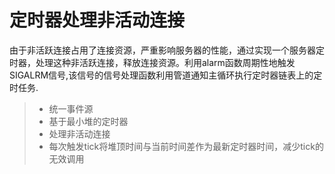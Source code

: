 
定时器处理非活动连接
===============
由于非活跃连接占用了连接资源，严重影响服务器的性能，通过实现一个服务器定时器，处理这种非活跃连接，释放连接资源。利用alarm函数周期性地触发SIGALRM信号,该信号的信号处理函数利用管道通知主循环执行定时器链表上的定时任务.
> * 统一事件源
> * 基于最小堆的定时器
> * 处理非活动连接
> * 每次触发tick将堆顶时间与当前时间差作为最新定时器时间，减少tick的无效调用
